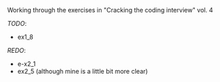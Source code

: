 Working through the exercises in "Cracking the coding interview" vol. 4

*TODO*:
- ex1_8

*REDO*:
- e-x2_1
- ex2_5 (although mine is a little bit more clear)
